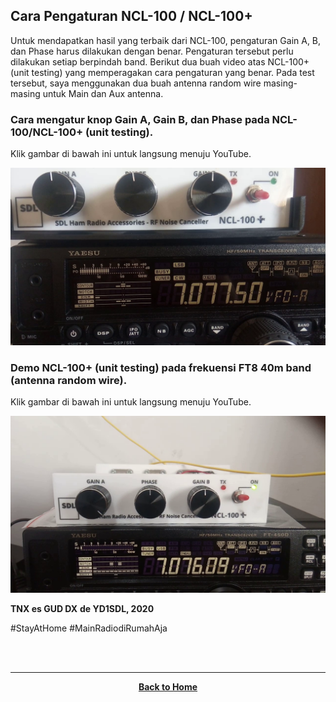 ## Cara Pengaturan NCL-100 / NCL-100+

Untuk mendapatkan hasil yang terbaik dari NCL-100, pengaturan Gain A, B, dan Phase harus dilakukan dengan benar. Pengaturan tersebut perlu dilakukan setiap berpindah band. Berikut dua buah video atas NCL-100+ (unit testing) yang memperagakan cara pengaturan yang benar. Pada test tersebut, saya menggunakan dua buah antenna random wire masing-masing untuk Main dan Aux antenna.

### Cara mengatur knop Gain A, Gain B, dan Phase pada NCL-100/NCL-100+ (unit testing).

Klik gambar di bawah ini untuk langsung menuju YouTube.

[![](./snap.png)](https://www.youtube.com/watch?v=hh-UnCXkkAk)



### Demo NCL-100+ (unit testing) pada frekuensi FT8 40m band (antenna random wire).

Klik gambar di bawah ini untuk langsung menuju YouTube.

[![](./demo_ncl-100+_ft8_40m.png)](https://www.youtube.com/watch?v=3st1Q91vHDI)

**TNX es GUD DX**
**de YD1SDL, 2020**

#StayAtHome #MainRadiodiRumahAja

<br><br>
****
<p align="center">
  <a href="https://handiko.github.io/MyBlog/"> <b>Back to Home</b> </a>
  <br>
</p>
